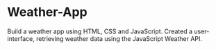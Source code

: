 # Weather-App
Build a weather app using HTML, CSS and JavaScript.  Created a user-interface, retrieving weather data using the JavaScript Weather API.
